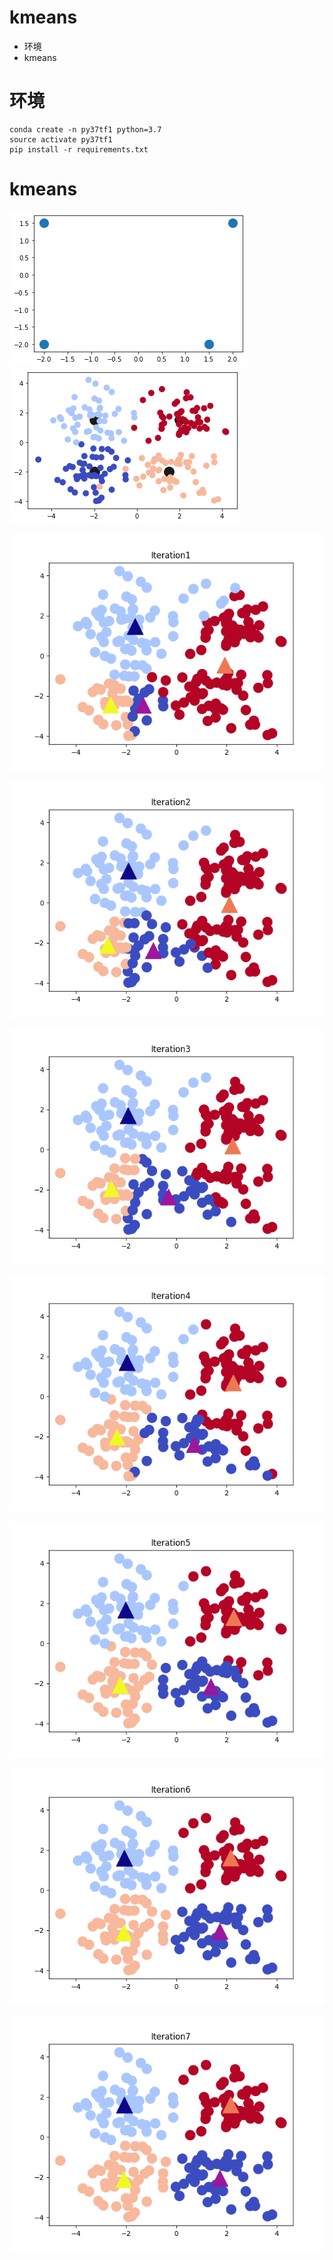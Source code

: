 # kmeans
- 环境
- kmeans

# 环境
```shell script
conda create -n py37tf1 python=3.7
source activate py37tf1
pip install -r requirements.txt
```
# kmeans
![中心](center.png) ![样本](sample.png)

![迭代1](kmeans1.png)

![迭代2](kmeans2.png)

![迭代3](kmeans3.png)

![迭代4](kmeans4.png)

![迭代5](kmeans5.png)

![迭代6](kmeans6.png)

![迭代7](kmeans7.png)